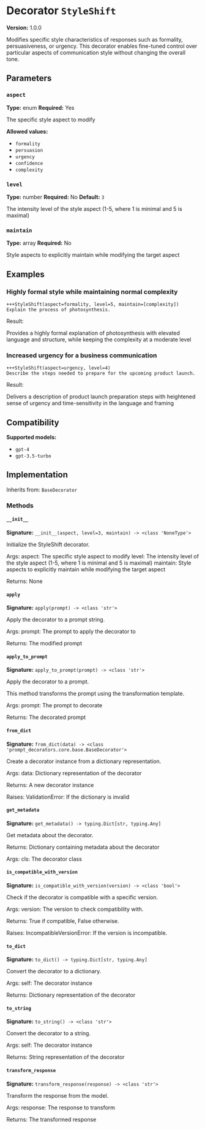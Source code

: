# Decorator `StyleShift`

**Version:** 1.0.0

Modifies specific style characteristics of responses such as formality, persuasiveness, or urgency. This decorator enables fine-tuned control over particular aspects of communication style without changing the overall tone.

## Parameters

### `aspect`

**Type:** enum
**Required:** Yes

The specific style aspect to modify

**Allowed values:**

- `formality`
- `persuasion`
- `urgency`
- `confidence`
- `complexity`

### `level`

**Type:** number
**Required:** No
**Default:** `3`

The intensity level of the style aspect (1-5, where 1 is minimal and 5 is maximal)

### `maintain`

**Type:** array
**Required:** No

Style aspects to explicitly maintain while modifying the target aspect

## Examples

### Highly formal style while maintaining normal complexity

```
+++StyleShift(aspect=formality, level=5, maintain=[complexity])
Explain the process of photosynthesis.
```

Result:

Provides a highly formal explanation of photosynthesis with elevated language and structure, while keeping the complexity at a moderate level

### Increased urgency for a business communication

```
+++StyleShift(aspect=urgency, level=4)
Describe the steps needed to prepare for the upcoming product launch.
```

Result:

Delivers a description of product launch preparation steps with heightened sense of urgency and time-sensitivity in the language and framing

## Compatibility

**Supported models:**

- `gpt-4`
- `gpt-3.5-turbo`

## Implementation

Inherits from: `BaseDecorator`

### Methods

#### `__init__`

**Signature:** `__init__(aspect, level=3, maintain) -> <class 'NoneType'>`

Initialize the StyleShift decorator.

Args:
    aspect: The specific style aspect to modify
    level: The intensity level of the style aspect (1-5, where 1 is minimal and 5 is maximal)
    maintain: Style aspects to explicitly maintain while modifying the target aspect


Returns:
    None

#### `apply`

**Signature:** `apply(prompt) -> <class 'str'>`

Apply the decorator to a prompt string.

Args:
    prompt: The prompt to apply the decorator to


Returns:
    The modified prompt

#### `apply_to_prompt`

**Signature:** `apply_to_prompt(prompt) -> <class 'str'>`

Apply the decorator to a prompt.

This method transforms the prompt using the transformation template.

Args:
    prompt: The prompt to decorate

Returns:
    The decorated prompt

#### `from_dict`

**Signature:** `from_dict(data) -> <class 'prompt_decorators.core.base.BaseDecorator'>`

Create a decorator instance from a dictionary representation.

Args:
    data: Dictionary representation of the decorator

Returns:
    A new decorator instance

Raises:
    ValidationError: If the dictionary is invalid

#### `get_metadata`

**Signature:** `get_metadata() -> typing.Dict[str, typing.Any]`

Get metadata about the decorator.

Returns:
    Dictionary containing metadata about the decorator


Args:
    cls: The decorator class

#### `is_compatible_with_version`

**Signature:** `is_compatible_with_version(version) -> <class 'bool'>`

Check if the decorator is compatible with a specific version.

Args:
    version: The version to check compatibility with.


Returns:
    True if compatible, False otherwise.


Raises:
    IncompatibleVersionError: If the version is incompatible.

#### `to_dict`

**Signature:** `to_dict() -> typing.Dict[str, typing.Any]`

Convert the decorator to a dictionary.

Args:
    self: The decorator instance

Returns:
    Dictionary representation of the decorator

#### `to_string`

**Signature:** `to_string() -> <class 'str'>`

Convert the decorator to a string.

Args:
    self: The decorator instance

Returns:
    String representation of the decorator

#### `transform_response`

**Signature:** `transform_response(response) -> <class 'str'>`

Transform the response from the model.

Args:
    response: The response to transform

Returns:
    The transformed response
